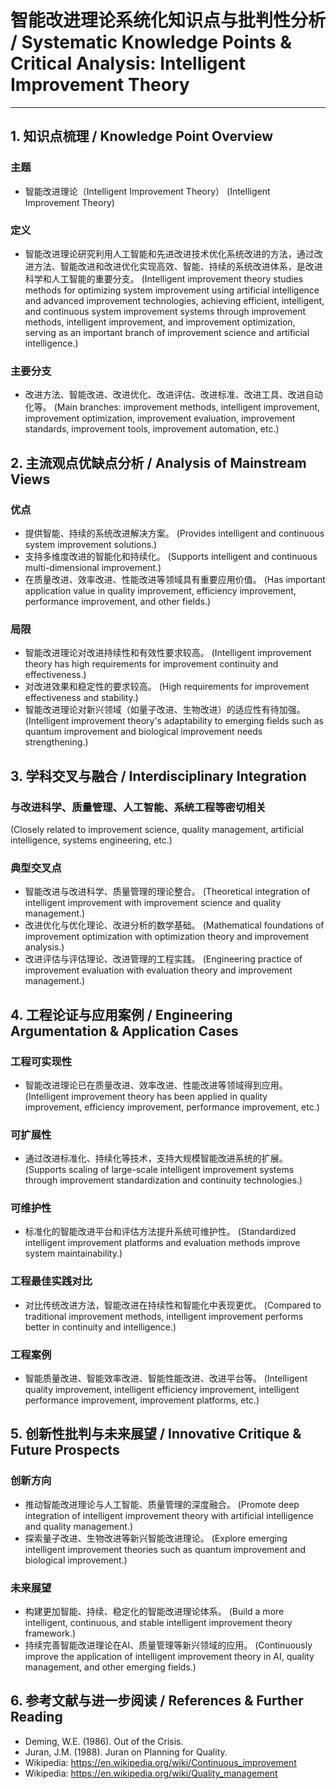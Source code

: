# 智能改进理论系统化知识点与批判性分析 / Systematic Knowledge Points & Critical Analysis: Intelligent Improvement Theory

---

## 1. 知识点梳理 / Knowledge Point Overview

### 主题

- 智能改进理论（Intelligent Improvement Theory）
  (Intelligent Improvement Theory)

### 定义

- 智能改进理论研究利用人工智能和先进改进技术优化系统改进的方法，通过改进方法、智能改进和改进优化实现高效、智能、持续的系统改进体系，是改进科学和人工智能的重要分支。
  (Intelligent improvement theory studies methods for optimizing system improvement using artificial intelligence and advanced improvement technologies, achieving efficient, intelligent, and continuous system improvement systems through improvement methods, intelligent improvement, and improvement optimization, serving as an important branch of improvement science and artificial intelligence.)

### 主要分支

- 改进方法、智能改进、改进优化、改进评估、改进标准、改进工具、改进自动化等。
  (Main branches: improvement methods, intelligent improvement, improvement optimization, improvement evaluation, improvement standards, improvement tools, improvement automation, etc.)

## 2. 主流观点优缺点分析 / Analysis of Mainstream Views

### 优点

- 提供智能、持续的系统改进解决方案。
  (Provides intelligent and continuous system improvement solutions.)
- 支持多维度改进的智能化和持续化。
  (Supports intelligent and continuous multi-dimensional improvement.)
- 在质量改进、效率改进、性能改进等领域具有重要应用价值。
  (Has important application value in quality improvement, efficiency improvement, performance improvement, and other fields.)

### 局限

- 智能改进理论对改进持续性和有效性要求较高。
  (Intelligent improvement theory has high requirements for improvement continuity and effectiveness.)
- 对改进效果和稳定性的要求较高。
  (High requirements for improvement effectiveness and stability.)
- 智能改进理论对新兴领域（如量子改进、生物改进）的适应性有待加强。
  (Intelligent improvement theory's adaptability to emerging fields such as quantum improvement and biological improvement needs strengthening.)

## 3. 学科交叉与融合 / Interdisciplinary Integration

### 与改进科学、质量管理、人工智能、系统工程等密切相关

  (Closely related to improvement science, quality management, artificial intelligence, systems engineering, etc.)

### 典型交叉点

- 智能改进与改进科学、质量管理的理论整合。
  (Theoretical integration of intelligent improvement with improvement science and quality management.)
- 改进优化与优化理论、改进分析的数学基础。
  (Mathematical foundations of improvement optimization with optimization theory and improvement analysis.)
- 改进评估与评估理论、改进管理的工程实践。
  (Engineering practice of improvement evaluation with evaluation theory and improvement management.)

## 4. 工程论证与应用案例 / Engineering Argumentation & Application Cases

### 工程可实现性

- 智能改进理论已在质量改进、效率改进、性能改进等领域得到应用。
  (Intelligent improvement theory has been applied in quality improvement, efficiency improvement, performance improvement, etc.)

### 可扩展性

- 通过改进标准化、持续化等技术，支持大规模智能改进系统的扩展。
  (Supports scaling of large-scale intelligent improvement systems through improvement standardization and continuity technologies.)

### 可维护性

- 标准化的智能改进平台和评估方法提升系统可维护性。
  (Standardized intelligent improvement platforms and evaluation methods improve system maintainability.)

### 工程最佳实践对比

- 对比传统改进方法，智能改进在持续性和智能化中表现更优。
  (Compared to traditional improvement methods, intelligent improvement performs better in continuity and intelligence.)

### 工程案例

- 智能质量改进、智能效率改进、智能性能改进、改进平台等。
  (Intelligent quality improvement, intelligent efficiency improvement, intelligent performance improvement, improvement platforms, etc.)

## 5. 创新性批判与未来展望 / Innovative Critique & Future Prospects

### 创新方向

- 推动智能改进理论与人工智能、质量管理的深度融合。
  (Promote deep integration of intelligent improvement theory with artificial intelligence and quality management.)
- 探索量子改进、生物改进等新兴智能改进理论。
  (Explore emerging intelligent improvement theories such as quantum improvement and biological improvement.)

### 未来展望

- 构建更加智能、持续、稳定化的智能改进理论体系。
  (Build a more intelligent, continuous, and stable intelligent improvement theory framework.)
- 持续完善智能改进理论在AI、质量管理等新兴领域的应用。
  (Continuously improve the application of intelligent improvement theory in AI, quality management, and other emerging fields.)

## 6. 参考文献与进一步阅读 / References & Further Reading

- Deming, W.E. (1986). Out of the Crisis.
- Juran, J.M. (1988). Juran on Planning for Quality.
- Wikipedia: <https://en.wikipedia.org/wiki/Continuous_improvement>
- Wikipedia: <https://en.wikipedia.org/wiki/Quality_management>
